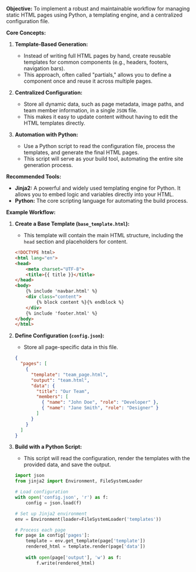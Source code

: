 **Objective:**
To implement a robust and maintainable workflow for managing static HTML pages using Python, a templating engine, and a centralized configuration file.

**Core Concepts:**

1.  **Template-Based Generation:**
    *   Instead of writing full HTML pages by hand, create reusable templates for common components (e.g., headers, footers, navigation bars).
    *   This approach, often called "partials," allows you to define a component once and reuse it across multiple pages.

2.  **Centralized Configuration:**
    *   Store all dynamic data, such as page metadata, image paths, and team member information, in a single `JSON` file.
    *   This makes it easy to update content without having to edit the HTML templates directly.

3.  **Automation with Python:**
    *   Use a Python script to read the configuration file, process the templates, and generate the final HTML pages.
    *   This script will serve as your build tool, automating the entire site generation process.

**Recommended Tools:**

*   **Jinja2:** A powerful and widely used templating engine for Python. It allows you to embed logic and variables directly into your HTML.
*   **Python:** The core scripting language for automating the build process.

**Example Workflow:**

1.  **Create a Base Template (`base_template.html`):**
    *   This template will contain the main HTML structure, including the `head` section and placeholders for content.

    ```html
    <!DOCTYPE html>
    <html lang="en">
    <head>
        <meta charset="UTF-8">
        <title>{{ title }}</title>
    </head>
    <body>
        {% include 'navbar.html' %}
        <div class="content">
            {% block content %}{% endblock %}
        </div>
        {% include 'footer.html' %}
    </body>
    </html>
    ```

2.  **Define Configuration (`config.json`):**
    *   Store all page-specific data in this file.

    ```json
    {
      "pages": [
        {
          "template": "team_page.html",
          "output": "team.html",
          "data": {
            "title": "Our Team",
            "members": [
              { "name": "John Doe", "role": "Developer" },
              { "name": "Jane Smith", "role": "Designer" }
            ]
          }
        }
      ]
    }
    ```

3.  **Build with a Python Script:**
    *   This script will read the configuration, render the templates with the provided data, and save the output.

    ```python
    import json
    from jinja2 import Environment, FileSystemLoader

    # Load configuration
    with open('config.json', 'r') as f:
        config = json.load(f)

    # Set up Jinja2 environment
    env = Environment(loader=FileSystemLoader('templates'))

    # Process each page
    for page in config['pages']:
        template = env.get_template(page['template'])
        rendered_html = template.render(page['data'])
        
        with open(page['output'], 'w') as f:
            f.write(rendered_html)
    ```
